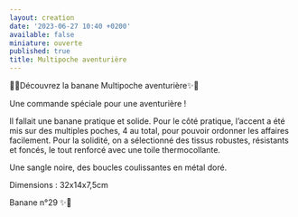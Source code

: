 ```yaml
---
layout: creation
date: '2023-06-27 10:40 +0200'
available: false
miniature: ouverte
published: true
title: Multipoche aventurière
---
```


🌸✨Découvrez la banane Multipoche aventurière✨🌸

Une commande spéciale pour une aventurière !

Il fallait une banane pratique et solide.
Pour le côté pratique, l’accent a été mis sur des multiples poches, 4 au total, pour pouvoir ordonner les affaires facilement. 
Pour la solidité, on a sélectionné des tissus robustes, résistants et foncés, le tout renforcé avec une toile thermocollante. 

Une sangle noire, des boucles coulissantes en métal doré.

Dimensions : 32x14x7,5cm

Banane n°29
✨🌸
